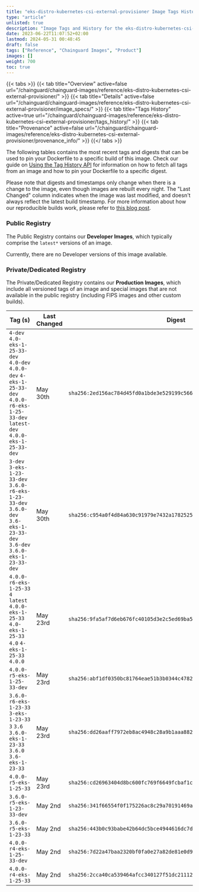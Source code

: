 ```yaml
---
title: "eks-distro-kubernetes-csi-external-provisioner Image Tags History"
type: "article"
unlisted: true
description: "Image Tags and History for the eks-distro-kubernetes-csi-external-provisioner Chainguard Image"
date: 2023-06-22T11:07:52+02:00
lastmod: 2024-05-31 00:48:45
draft: false
tags: ["Reference", "Chainguard Images", "Product"]
images: []
weight: 700
toc: true
---
```


{{< tabs >}}
{{< tab title="Overview" active=false url="/chainguard/chainguard-images/reference/eks-distro-kubernetes-csi-external-provisioner/" >}}
{{< tab title="Details" active=false url="/chainguard/chainguard-images/reference/eks-distro-kubernetes-csi-external-provisioner/image_specs/" >}}
{{< tab title="Tags History" active=true url="/chainguard/chainguard-images/reference/eks-distro-kubernetes-csi-external-provisioner/tags_history/" >}}
{{< tab title="Provenance" active=false url="/chainguard/chainguard-images/reference/eks-distro-kubernetes-csi-external-provisioner/provenance_info/" >}}
{{</ tabs >}}

The following tables contains the most recent tags and digests that can be used to pin your Dockerfile to a specific build of this image. Check our guide on [Using the Tag History API](/chainguard/chainguard-images/using-the-tag-history-api/) for information on how to fetch all tags from an image and how to pin your Dockerfile to a specific digest.

Please note that digests and timestamps only change when there is a change to the image, even though images are rebuilt every night. The "Last Changed" column indicates when the image was last modified, and doesn't always reflect the latest build timestamp. For more information about how our reproducible builds work, please refer to [this blog post](https://www.chainguard.dev/unchained/reproducing-chainguards-reproducible-image-builds).

### Public Registry
The Public Registry contains our **Developer Images**, which typically comprise the `latest*` versions of an image.

Currently, there are no Developer versions of this image available.

### Private/Dedicated Registry
The Private/Dedicated Registry contains our **Production Images**, which include all versioned tags of an image and special images that are not available in the public registry (including FIPS images and other custom builds).

| Tag (s)                                                                                                                                  | Last Changed | Digest                                                                    |
|------------------------------------------------------------------------------------------------------------------------------------------|--------------|---------------------------------------------------------------------------|
|  `4-dev` `4.0-eks-1-25-33-dev` `4.0-dev` `4.0.0-dev` `4-eks-1-25-33-dev` `4.0.0-r6-eks-1-25-33-dev` `latest-dev` `4.0.0-eks-1-25-33-dev` | May 30th     | `sha256:2ed156ac784d45fd0a1bde3e529199c566445b2f5465df34d18b3a795db8a7b7` |
|  `3-dev` `3-eks-1-23-33-dev` `3.6.0-r6-eks-1-23-33-dev` `3.6.0-dev` `3.6-eks-1-23-33-dev` `3.6-dev` `3.6.0-eks-1-23-33-dev`              | May 30th     | `sha256:c954a0f4d84a630c91979e7432a1782525aecb86fbb1594a552a7990b34cfcb0` |
|  `4.0.0-r6-eks-1-25-33` `4` `latest` `4.0.0-eks-1-25-33` `4.0-eks-1-25-33` `4.0` `4-eks-1-25-33` `4.0.0`                                 | May 23rd     | `sha256:9fa5af7d6eb676fc40105d3e2c5ed69ba57dd92d1c77d88d1f9365788d43f157` |
|  `4.0.0-r5-eks-1-25-33-dev`                                                                                                              | May 23rd     | `sha256:abf1df0350bc81764eae51b3b0344c4782a8f814a01827b6766f6d3fa6c099d8` |
|  `3.6.0-r6-eks-1-23-33` `3-eks-1-23-33` `3` `3.6` `3.6.0-eks-1-23-33` `3.6.0` `3.6-eks-1-23-33`                                          | May 23rd     | `sha256:dd26aaff7972eb8ac4948c28a9b1aaa882f3f37d61082c2947d883729bc5f87e` |
|  `4.0.0-r5-eks-1-25-33`                                                                                                                  | May 23rd     | `sha256:cd26963404d8bc600fc769f6649fcbaf1c9539731d5dafa1ed74eb85aad7abc7` |
|  `3.6.0-r5-eks-1-23-33-dev`                                                                                                              | May 2nd      | `sha256:341f66554f0f175226ac8c29a70191469aebce55f5b432eb8512628843b4c5ee` |
|  `3.6.0-r5-eks-1-23-33`                                                                                                                  | May 2nd      | `sha256:443b0c93babe42b64dc5bce4944616dc7dbccbff8c1a95526cdd6e31b4ad7ce5` |
|  `4.0.0-r4-eks-1-25-33-dev`                                                                                                              | May 2nd      | `sha256:7d22a47baa2320bf0fa0e27a82de81e0d94aed31a3dda9e2323b9f8d98310fca` |
|  `4.0.0-r4-eks-1-25-33`                                                                                                                  | May 2nd      | `sha256:2cca40ca539464afcc340127f51dc21112c715cfedff4fc42db108068b8259ef` |

